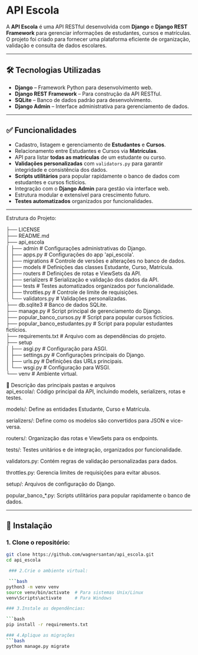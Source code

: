 # API Escola

A **API Escola** é uma API RESTful desenvolvida com **Django** e **Django REST Framework** para gerenciar informações de estudantes, cursos e matrículas. O projeto foi criado para fornecer uma plataforma eficiente de organização, validação e consulta de dados escolares.

---

## 🛠️ Tecnologias Utilizadas

- **Django** – Framework Python para desenvolvimento web.
- **Django REST Framework** – Para construção da API RESTful.
- **SQLite** – Banco de dados padrão para desenvolvimento.
- **Django Admin** – Interface administrativa para gerenciamento de dados.

---

## ✅ Funcionalidades

- Cadastro, listagem e gerenciamento de **Estudantes** e **Cursos**.
- Relacionamento entre Estudantes e Cursos via **Matrículas**.
- API para listar **todas as matrículas** de um estudante ou curso.
- **Validações personalizadas** com `validators.py` para garantir integridade e consistência dos dados.
- **Scripts utilitários** para popular rapidamente o banco de dados com estudantes e cursos fictícios.
- Integração com o **Django Admin** para gestão via interface web.
- Estrutura modular e extensível para crescimento futuro.
- **Testes automatizados** organizados por funcionalidades.

---

Estrutura do Projeto:

├── LICENSE  
├── README.md  
├── api_escola  
│   ├── admin             # Configurações administrativas do Django.  
│   ├── apps.py           # Configurações do app 'api_escola'.  
│   ├── migrations        # Controle de versões e alterações no banco de dados.  
│   ├── models            # Definições das classes Estudante, Curso, Matrícula.  
│   ├── routers           # Definições de rotas e ViewSets da API.  
│   ├── serializers       # Serialização e validação dos dados da API.  
│   ├── tests             # Testes automatizados organizados por funcionalidade.  
│   ├── throttles.py      # Controle de limite de requisições.  
│   └── validators.py     # Validações personalizadas.  
├── db.sqlite3            # Banco de dados SQLite.  
├── manage.py             # Script principal de gerenciamento do Django.  
├── popular_banco_cursos.py      # Script para popular cursos fictícios.  
├── popular_banco_estudantes.py  # Script para popular estudantes fictícios.  
├── requirements.txt      # Arquivo com as dependências do projeto.  
├── setup  
│   ├── asgi.py           # Configuração para ASGI.  
│   ├── settings.py       # Configurações principais do Django.  
│   ├── urls.py           # Definições das URLs principais.  
│   └── wsgi.py           # Configuração para WSGI.  
└── venv                  # Ambiente virtual.

📌 Descrição das principais pastas e arquivos  
api_escola/: Código principal da API, incluindo models, serializers, rotas e testes.  

models/: Define as entidades Estudante, Curso e Matrícula.  

serializers/: Define como os modelos são convertidos para JSON e vice-versa.  

routers/: Organização das rotas e ViewSets para os endpoints.  

tests/: Testes unitários e de integração, organizados por funcionalidade.  

validators.py: Contém regras de validação personalizadas para dados.  

throttles.py: Gerencia limites de requisições para evitar abusos.  

setup/: Arquivos de configuração do Django.  

popular_banco_*.py: Scripts utilitários para popular rapidamente o banco de dados.

---

## 🚀 Instalação

### 1. Clone o repositório:

```bash
git clone https://github.com/wagnersantan/api_escola.git
cd api_escola

 ### 2.Crie o ambiente virtual:

 ```bash
python3 -m venv venv
source venv/bin/activate  # Para sistemas Unix/Linux
venv\Scripts\activate     # Para Windows

### 3.Instale as dependências:

```bash
pip install -r requirements.txt

### 4.Aplique as migrações
```bash
python manage.py migrate




 



